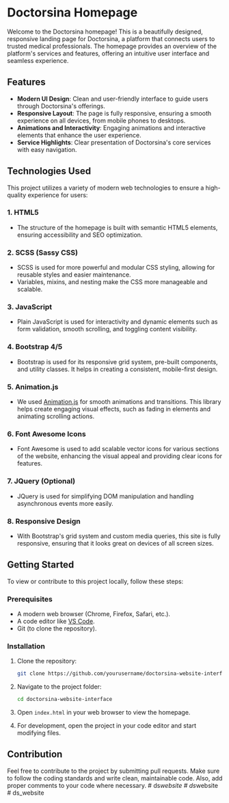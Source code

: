 # Doctorsina Homepage

Welcome to the Doctorsina homepage! This is a beautifully designed, responsive landing page for Doctorsina, a platform that connects users to trusted medical professionals. The homepage provides an overview of the platform's services and features, offering an intuitive user interface and seamless experience.

## Features

- **Modern UI Design**: Clean and user-friendly interface to guide users through Doctorsina's offerings.
- **Responsive Layout**: The page is fully responsive, ensuring a smooth experience on all devices, from mobile phones to desktops.
- **Animations and Interactivity**: Engaging animations and interactive elements that enhance the user experience.
- **Service Highlights**: Clear presentation of Doctorsina's core services with easy navigation.
  
## Technologies Used

This project utilizes a variety of modern web technologies to ensure a high-quality experience for users:

### 1. **HTML5**
   - The structure of the homepage is built with semantic HTML5 elements, ensuring accessibility and SEO optimization.

### 2. **SCSS (Sassy CSS)**
   - SCSS is used for more powerful and modular CSS styling, allowing for reusable styles and easier maintenance.
   - Variables, mixins, and nesting make the CSS more manageable and scalable.

### 3. **JavaScript**
   - Plain JavaScript is used for interactivity and dynamic elements such as form validation, smooth scrolling, and toggling content visibility.

### 4. **Bootstrap 4/5**
   - Bootstrap is used for its responsive grid system, pre-built components, and utility classes. It helps in creating a consistent, mobile-first design.

### 5. **Animation.js**
   - We used [Animation.js](https://animejs.com/) for smooth animations and transitions. This library helps create engaging visual effects, such as fading in elements and animating scrolling actions.

### 6. **Font Awesome Icons**
   - Font Awesome is used to add scalable vector icons for various sections of the website, enhancing the visual appeal and providing clear icons for features.

### 7. **JQuery (Optional)**
   - JQuery is used for simplifying DOM manipulation and handling asynchronous events more easily.

### 8. **Responsive Design**
   - With Bootstrap's grid system and custom media queries, this site is fully responsive, ensuring that it looks great on devices of all screen sizes.

## Getting Started

To view or contribute to this project locally, follow these steps:

### Prerequisites

- A modern web browser (Chrome, Firefox, Safari, etc.).
- A code editor like [VS Code](https://code.visualstudio.com/).
- Git (to clone the repository).

### Installation

1. Clone the repository:

   ```bash
   git clone https://github.com/yourusername/doctorsina-website-interface.git
   ```

2. Navigate to the project folder:

   ```bash
   cd doctorsina-website-interface
   ```

3. Open `index.html` in your web browser to view the homepage.

4. For development, open the project in your code editor and start modifying files.

## Contribution

Feel free to contribute to the project by submitting pull requests. Make sure to follow the coding standards and write clean, maintainable code. Also, add proper comments to your code where necessary.
#   d s _ w e b s i t e  
 #   d s _ w e b s i t e  
 #   d s _ w e b s i t e  
 